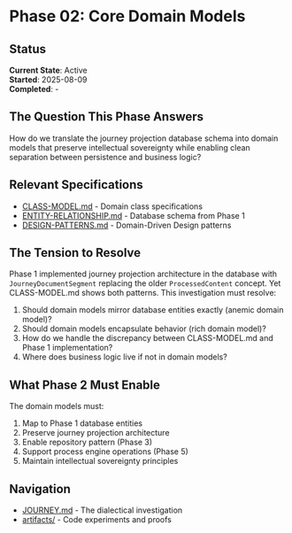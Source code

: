 # Phase 02: Core Domain Models

## Status
**Current State**: Active  
**Started**: 2025-08-09  
**Completed**: -  

## The Question This Phase Answers

How do we translate the journey projection database schema into domain models that preserve intellectual sovereignty while enabling clean separation between persistence and business logic?

## Relevant Specifications

- [CLASS-MODEL.md](../../../docs/CLASS-MODEL.md) - Domain class specifications
- [ENTITY-RELATIONSHIP.md](../../../docs/ENTITY-RELATIONSHIP.md) - Database schema from Phase 1
- [DESIGN-PATTERNS.md](../../../docs/DESIGN-PATTERNS.md) - Domain-Driven Design patterns

## The Tension to Resolve

Phase 1 implemented journey projection architecture in the database with `JourneyDocumentSegment` replacing the older `ProcessedContent` concept. Yet CLASS-MODEL.md shows both patterns. This investigation must resolve:

1. Should domain models mirror database entities exactly (anemic domain model)?
2. Should domain models encapsulate behavior (rich domain model)?
3. How do we handle the discrepancy between CLASS-MODEL.md and Phase 1 implementation?
4. Where does business logic live if not in domain models?

## What Phase 2 Must Enable

The domain models must:
1. Map to Phase 1 database entities
2. Preserve journey projection architecture
3. Enable repository pattern (Phase 3)
4. Support process engine operations (Phase 5)
5. Maintain intellectual sovereignty principles

## Navigation

- [JOURNEY.md](./JOURNEY.md) - The dialectical investigation
- [artifacts/](./artifacts/) - Code experiments and proofs